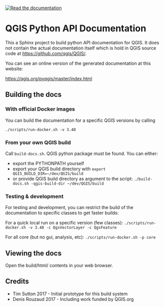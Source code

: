 [![Read the documentation](https://img.shields.io/badge/Read-the%20docs-green.svg)](https://qgis.org/pyqgis/master/index.html)

# QGIS Python API Documentation

This a Sphinx project to build python API documentation for QGIS.
It does not contain the actual documentation itself which is hold in QGIS source code at https://github.com/qgis/QGIS/.

You can see an online version of the generated documentation at this
website:

https://qgis.org/pyqgis/master/index.html

## Building the docs

### With official Docker images

You can build the documentation for a specific QGIS versions by calling

```./scripts/run-docker.sh -v 3.40```

### From your own QGIS build

Call ``build-docs.sh``. QGIS python package must be found.
You can either:

* export the PYTHONPATH yourself
* export your QGIS build directory with ``export QGIS_BUILD_DIR=~/dev/QGIS/build``
* or provide QGIS build directory as argument to the script: ``./build-docs.sh -qgis-build-dir ~/dev/QGIS/build``

### Testing & development

For testing and development, you can restrict the build of the documentation to specific classes to get faster builds:

For a quick local run on a specific version (few classes):
```./scripts/run-docker.sh -v 3.40 -c QgsVectorLayer -c QgsFeature```

For all core (but no gui, analysis, etc):
```./scripts/run-docker.sh -p core```

## Viewing the docs

Open the build/html/ contents in your web browser.

## Credits

- Tim Sutton 2017 - Initial prototype for this build system
- Denis Rouzaud 2017 - Including work funded by QGIS.org
